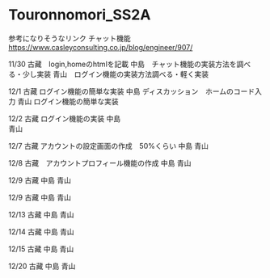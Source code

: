 # Touronnomori_SS2A
参考になりそうなリンク
チャット機能　https://www.casleyconsulting.co.jp/blog/engineer/907/


11/30 
古藏　login,homeのhtmlを記載
中島　チャット機能の実装方法を調べる・少し実装
青山　ログイン機能の実装方法調べる・軽く実装

12/1
古藏    ログイン機能の簡単な実装
中島    ディスカッション　ホームのコード入力
青山    ログイン機能の簡単な実装

12/2
古藏    ログイン機能の実装
中島    
青山

12/7
古藏    アカウントの設定画面の作成　50%くらい
中島
青山

12/8
古藏　アカウントプロフィール機能の作成
中島
青山

12/9
古藏
中島
青山

12/9
古藏
中島
青山

12/13
古藏
中島
青山

12/14
古藏
中島
青山

12/15
古藏
中島
青山

12/20
古藏
中島
青山
